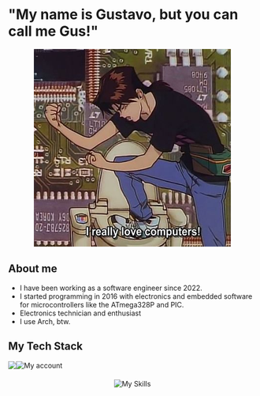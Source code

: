 # "My name is Gustavo, but you can call me Gus!"

<p align="center">
    <img src="./src/assets/computer.jpg" />
</p>


## About me
- I have been working as a software engineer since 2022.  
- I started programming in 2016 with electronics and embedded software for microcontrollers like the ATmega328P and PIC.
- Electronics technician and enthusiast
- I use Arch, btw.  

## My Tech Stack  

<p align="center">
<img align='left' src="https://github-readme-stats.vercel.app/api?username=oprimogus&show_icons=true&theme=transparent">

![My account](https://github-readme-stats.vercel.app/api/top-langs/?username=oprimogus&theme=transparent&include_all_commits=true&count_private=true&layout=compact)

</p>


<div style="margin-top: 20px;" align="center">
  
![My Skills](https://skillicons.dev/icons?i=go,typescript,java,spring,kotlin,nodejs,react,next,vue,angular,tailwind,aws,gcp,terraform,git,grafana,prometheus,k8s,postgres,redis)
</div>